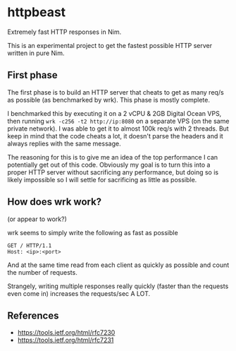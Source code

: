 # httpbeast

Extremely fast HTTP responses in Nim.

This is an experimental project to get the fastest possible HTTP server written
in pure Nim.

## First phase

The first phase is to build an HTTP server that cheats to get as many req/s as
possible (as benchmarked by wrk).
This phase is mostly complete.

I benchmarked this by executing it on a 2 vCPU & 2GB Digital Ocean VPS, then
running `wrk -c256 -t2 http://ip:8080` on a separate VPS (on the same
private network).
I was able to get it to almost 100k req/s with 2 threads. But keep in mind that
the code cheats a lot, it doesn't parse the headers and it always replies with
the same message.

The reasoning for this is to give me an idea of the top performance I can
potentially get out of this code. Obviously my goal is to turn this into a
proper HTTP server without sacrificing any performance, but doing so is
likely impossible so I will settle for sacrificing as little as possible.

## How does wrk work?

(or appear to work?)

wrk seems to simply write the following as fast as possible

```
GET / HTTP/1.1
Host: <ip>:<port>
```

And at the same time read from each client as quickly as possible and count
the number of requests.

Strangely, writing multiple responses really quickly (faster than the
requests even come in) increases the requests/sec A LOT.

## References

- https://tools.ietf.org/html/rfc7230
- https://tools.ietf.org/html/rfc7231
